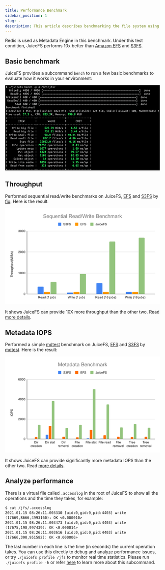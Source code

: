 ```yaml
---
title: Performance Benchmark
sidebar_position: 1
slug: .
description: This article describes benchmarking the file system using FIO, mdtest, and the bench command that comes with JuiceFS.
---
```


Redis is used as Metadata Engine in this benchmark. Under this test condition, JuiceFS performs 10x better than [Amazon EFS](https://aws.amazon.com/efs) and [S3FS](https://github.com/s3fs-fuse/s3fs-fuse).

## Basic benchmark

JuiceFS provides a subcommand `bench` to run a few basic benchmarks to evaluate how it works in your environment:

![JuiceFS Bench](../images/juicefs-bench.png)

## Throughput

Performed sequential read/write benchmarks on JuiceFS, [EFS](https://aws.amazon.com/efs) and [S3FS](https://github.com/s3fs-fuse/s3fs-fuse) by [fio](https://github.com/axboe/fio). Here is the result:

[![Sequential Read Write Benchmark](../images/sequential-read-write-benchmark.svg)](../images/sequential-read-write-benchmark.svg)

It shows JuiceFS can provide 10X more throughput than the other two. Read [more details](fio.md).

## Metadata IOPS

Performed a simple [mdtest](https://github.com/hpc/ior) benchmark on JuiceFS, [EFS](https://aws.amazon.com/efs) and [S3FS](https://github.com/s3fs-fuse/s3fs-fuse) by [mdtest](https://github.com/hpc/ior). Here is the result:

[![Metadata Benchmark](../images/metadata-benchmark.svg)](../images/metadata-benchmark.svg)

It shows JuiceFS can provide significantly more metadata IOPS than the other two. Read [more details](mdtest.md).

## Analyze performance

There is a virtual file called `.accesslog` in the root of JuiceFS to show all the operations and the time they takes, for example:

```
$ cat /jfs/.accesslog
2021.01.15 08:26:11.003330 [uid:0,gid:0,pid:4403] write (17669,8666,4993160): OK <0.000010>
2021.01.15 08:26:11.003473 [uid:0,gid:0,pid:4403] write (17675,198,997439): OK <0.000014>
2021.01.15 08:26:11.003616 [uid:0,gid:0,pid:4403] write (17666,390,951582): OK <0.000006>
```

The last number in each line is the time (in seconds) the current operation takes. You can use this directly to debug and analyze performance issues, or try `./juicefs profile /jfs` to monitor real time statistics. Please run `./juicefs profile -h` or refer [here](../benchmark/operations_profiling.md) to learn more about this subcommand.
